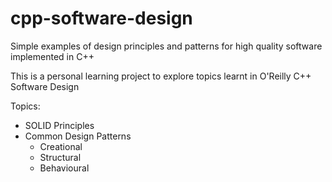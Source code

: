 # cpp-software-design
Simple examples of design principles and patterns for high quality software implemented in C++

This is a personal learning project to explore topics learnt in O'Reilly C++ Software Design

Topics:
- SOLID Principles
- Common Design Patterns
	- Creational
	- Structural
	- Behavioural

